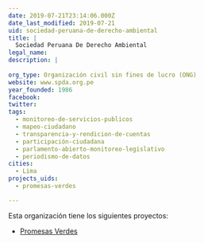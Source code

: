 ```yaml
---
date: 2019-07-21T23:14:06.000Z
date_last_modified: 2019-07-21
uid: sociedad-peruana-de-derecho-ambiental
title: |
  Sociedad Peruana De Derecho Ambiental
legal_name: 
description: |
  
org_type: Organización civil sin fines de lucro (ONG)
website: www.spda.org.pe
year_founded: 1986
facebook: 
twitter: 
tags:
  - monitoreo-de-servicios-publicos
  - mapeo-ciudadano
  - transparencia-y-rendicion-de-cuentas
  - participación-ciudadana
  - parlamento-abierto-monitoreo-legislativo
  - periodismo-de-datos
cities: 
  - Lima
projects_uids:
  - promesas-verdes

---
```


Esta organización tiene los siguientes proyectos:

- [Promesas Verdes](/proyectos/promesas-verdes)
